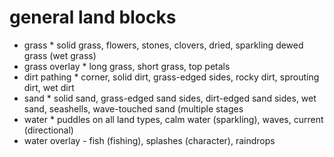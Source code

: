 # general land blocks

* grass
          * solid grass, flowers, stones, clovers, dried, sparkling dewed grass (wet grass)
* grass overlay
          * long grass, short grass, top petals
* dirt pathing
          * corner, solid dirt, grass-edged sides, rocky dirt, sprouting dirt, wet dirt
* sand
          * solid sand, grass-edged sand sides, dirt-edged sand sides, wet sand, seashells, wave-touched sand (multiple stages
* water
          * puddles on all land types, calm water (sparkling), waves, current (directional)
* water overlay
          - fish (fishing), splashes (character), raindrops
